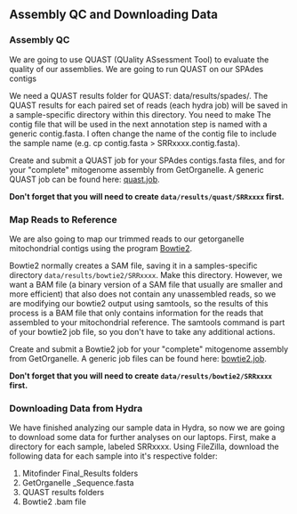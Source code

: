 ## Assembly QC and Downloading Data

### Assembly QC
We are going to use QUAST (QUality ASsessment Tool) to evaluate the quality of our assemblies. We are going to run QUAST on our SPAdes contigs

We need a QUAST results folder for QUAST: data/results/spades/. The QUAST results for each paired set of reads (each hydra job) will be saved in a sample-specific directory within this directory. You need to make The contig file that will be used in the next annotation step is named with a generic contig.fasta. I often change the name of the contig file to include the sample name (e.g. cp contig.fasta > SRRxxxx.contig.fasta).

Create and submit a QUAST job for your SPAdes contigs.fasta files, and for your "complete" mitogenome assembly from GetOrganelle. A generic QUAST job can be found here: [quast.job](https://github.com/SmithsonianWorkshops/Genome_Skimming_Workshop_LAB_2024/blob/main/job_files/quast.job).

**Don't forget that you will need to create `data/results/quast/SRRxxxx` first.**


### Map Reads to Reference
We are also going to map our trimmed reads to our getorganelle mitochondrial contigs using the program [Bowtie2](https://github.com/BenLangmead/bowtie2). 

Bowtie2 normally creates a SAM file, saving it in a samples-specific directory `data/results/bowtie2/SRRxxxx`. Make this directory. However, we want a BAM file (a binary version of a SAM file that usually are smaller and more efficient) that also does not contain any unassembled reads, so we are modifying our bowtie2 output using samtools, so the results of this process is a BAM file that only contains information for the reads that assembled to your mitochondrial reference. The samtools command is part of your bowtie2 job file, so you don't have to take any additional actions.

Create and submit a Bowtie2 job for your "complete" mitogenome assembly from GetOrganelle. A generic job files can be found here: [bowtie2.job](https://github.com/SmithsonianWorkshops/Genome_Skimming_Workshop_LAB_2024/blob/main/job_files/bowtie2.job).

**Don't forget that you will need to create `data/results/bowtie2/SRRxxxx` first.**

### Downloading Data from Hydra
We have finished analyzing our sample data in Hydra, so now we are going to download some data for further analyses on our laptops. First, make a directory for each sample, labeled SRRxxxx.  Using FileZilla, download the following data for each sample into it's respective folder:
1.  Mitofinder Final_Results folders
2.  GetOrganelle _Sequence.fasta
3.  QUAST results folders
5.  Bowtie2 .bam file